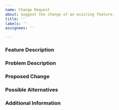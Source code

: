 ```yaml
---
name: Change Request
about: Suggest the change of an existing feature.
title: ''
labels: ''
assignees: ''

---
```


<!--
If you've never submitted an issue to the SORMAS repository before or this is your first time using this template, please read the Contributing guidelines (accessible in the right sidebar) for an explanation about the information we'd like you to provide.
-->
### Feature Description

### Problem Description

### Proposed Change

### Possible Alternatives

### Additional Information
